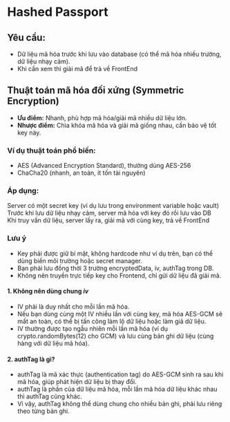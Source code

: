 # Hashed Passport
## Yêu cầu:

* Dữ liệu mã hóa trước khi lưu vào database (có thể mã hóa nhiều trường, dữ liệu nhạy cảm).
*  Khi cần xem thì giải mã để trả về FrontEnd


## Thuật toán mã hóa đối xứng (Symmetric Encryption)
* __Ưu điểm:__ Nhanh, phù hợp mã hóa/giải mã nhiều dữ liệu lớn.
* __Nhược điểm:__ Chìa khóa mã hóa và giải mã giống nhau, cần bảo vệ tốt key này.

### Ví dụ thuật toán phổ biến:
* AES (Advanced Encryption Standard), thường dùng AES-256
* ChaCha20 (nhanh, an toàn, ít tốn tài nguyên)

### Áp dụng:
Server có một secret key (ví dụ lưu trong environment variable hoặc vault)
<br>
Trước khi lưu dữ liệu nhạy cảm, server mã hóa với key đó rồi lưu vào DB
<br>
Khi truy vấn dữ liệu, server lấy ra, giải mã với cùng key, trả về FrontEnd

### Lưu ý
* Key phải được giữ bí mật, không hardcode như ví dụ trên, bạn có thể dùng biến môi trường hoặc secret manager.
* Bạn phải lưu đồng thời 3 trường encryptedData, iv, authTag trong DB.
* Không nên truyền trực tiếp key cho Frontend, chỉ gửi dữ liệu đã giải mã.


####  1. Không nên dùng chung *iv*
* IV phải là duy nhất cho mỗi lần mã hóa.<br>
* Nếu bạn dùng cùng một IV nhiều lần với cùng key, mã hóa AES-GCM sẽ mất an toàn, có thể bị tấn công làm lộ dữ liệu hoặc làm giả dữ liệu.
* IV thường được tạo ngẫu nhiên mỗi lần mã hóa (ví dụ crypto.randomBytes(12) cho GCM) và lưu cùng bản ghi dữ liệu (cùng hàng với dữ liệu mã hóa).

#### 2. authTag là gì?
* authTag là mã xác thực (authentication tag) do AES-GCM sinh ra sau khi mã hóa, giúp phát hiện dữ liệu bị thay đổi.
* authTag là phần của dữ liệu mã hóa, mỗi lần mã hóa dữ liệu khác nhau thì authTag cũng khác.
* Vì vậy, authTag không thể dùng chung cho nhiều bản ghi, phải lưu riêng theo từng bản ghi.

